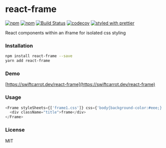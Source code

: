 # react-frame

[![npm](https://img.shields.io/npm/v/react-frame.svg)](https://www.npmjs.com/package/react-frame)
[![npm](https://img.shields.io/npm/dm/react-frame.svg)](https://www.npmjs.com/package/react-frame)
[![Build Status](https://travis-ci.org/swiftcarrot/react-frame.svg?branch=master)](https://travis-ci.org/swiftcarrot/react-frame)
[![codecov](https://codecov.io/gh/swiftcarrot/react-frame/branch/master/graph/badge.svg)](https://codecov.io/gh/swiftcarrot/react-frame)
[![styled with prettier](https://img.shields.io/badge/styled_with-prettier-ff69b4.svg)](https://github.com/prettier/prettier)

React components within an iframe for isolated css styling

### Installation

```sh
npm install react-frame --save
yarn add react-frame
```

### Demo

[https://swiftcarrot.dev/react-frame](https://swiftcarrot.dev/react-frame)

### Usage

```javascript
<Frame styleSheets={['frame1.css']} css={'body{background-color:#eee;}'}>
  <div className="title">frame</div>
</Frame>
```

### License

MIT
